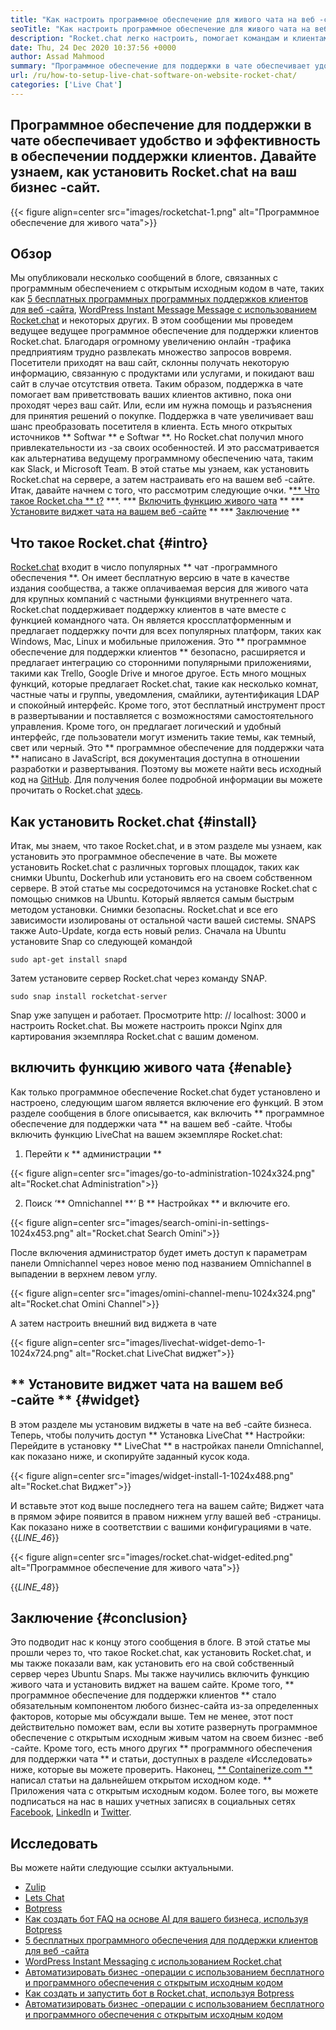 ```yaml
---
title: "Как настроить программное обеспечение для живого чата на веб -сайте | Rocket.chat" 
seoTitle: "Как настроить программное обеспечение для живого чата на веб -сайте | Rocket.chat" 
description: "Rocket.chat легко настроить, помогает командам и клиентам эффективно общаться. Это программное обеспечение для живого чата является открытым исходным кодом, кроссплатформенным и самостоятельным." 
date: Thu, 24 Dec 2020 10:37:56 +0000
author: Assad Mahmood
summary: "Программное обеспечение для поддержки в чате обеспечивает удобство и эффективность в обеспечении поддержки клиентов. Давайте узнаем, как установить Rocket.chat на ваш бизнес -сайт." 
url: /ru/how-to-setup-live-chat-software-on-website-rocket-chat/
categories: ['Live Chat']
---
```


## Программное обеспечение для поддержки в чате обеспечивает удобство и эффективность в обеспечении поддержки клиентов. Давайте узнаем, как установить Rocket.chat на ваш бизнес -сайт.

{{< figure align=center src="images/rocketchat-1.png" alt="Программное обеспечение для живого чата">}}


## Обзор
Мы опубликовали несколько сообщений в блоге, связанных с программным обеспечением с открытым исходным кодом в чате, таких как [5 бесплатных программных программных поддержков клиентов для веб -сайта][1], [WordPress Instant Message Message с использованием Rocket.chat][2] и некоторых других. В этом сообщении мы проведем ведущее ведущее программное обеспечение для поддержки клиентов Rocket.chat. Благодаря огромному увеличению онлайн -трафика предприятиям трудно развлекать множество запросов вовремя. Посетители приходят на ваш сайт, склонны получать некоторую информацию, связанную с продуктами или услугами, и покидают ваш сайт в случае отсутствия ответа. Таким образом, поддержка в чате помогает вам приветствовать ваших клиентов активно, пока они проходят через ваш сайт. Или, если им нужна помощь и разъяснения для принятия решений о покупке.
Поддержка в чате увеличивает ваш шанс преобразовать посетителя в клиента. Есть много открытых источников ** Softwar ** e Softwar **. Но Rocket.chat получил много привлекательности из -за своих особенностей. И это рассматривается как альтернатива ведущему программному обеспечению чата, таким как Slack, и Microsoft Team. В этой статье мы узнаем, как установить Rocket.chat на сервере, а затем настраивать его на вашем веб -сайте. Итак, давайте начнем с того, что рассмотрим следующие очки.
  *[** Что такое Rocket.cha ** t?][3]
  ***.
  *** [Включить функцию живого чата][5] **
  *** [Установите виджет чата на вашем веб -сайте][6] **
  *** [Заключение][7] **

## Что такое Rocket.chat {#intro}
[Rocket.chat][8] входит в число популярных ** чат -программного обеспечения **. Он имеет бесплатную версию в чате в качестве издания сообщества, а также оплачиваемая версия для живого чата для крупных компаний с частными функциями внутреннего чата. Rocket.chat поддерживает поддержку клиентов в чате вместе с функцией командного чата. Он является кроссплатформенным и предлагает поддержку почти для всех популярных платформ, таких как Windows, Mac, Linux и мобильные приложения. Это ** программное обеспечение для поддержки клиентов ** безопасно, расширяется и предлагает интеграцию со сторонними популярными приложениями, такими как Trello, Google Drive и многое другое. Есть много мощных функций, которые предлагает Rocket.chat, такие как несколько комнат, частные чаты и группы, уведомления, смайлики, аутентификация LDAP и спокойный интерфейс. Кроме того, этот бесплатный инструмент прост в развертывании и поставляется с возможностями самостоятельного управления. Кроме того, он предлагает логический и удобный интерфейс, где пользователи могут изменить такие темы, как темный, свет или черный.
Это ** программное обеспечение для поддержки чата ** написано в JavaScript, вся документация доступна в отношении разработки и развертывания. Поэтому вы можете найти весь исходный код на [GitHub][9]. Для получения более подробной информации вы можете прочитать о Rocket.chat [здесь][10].

## Как установить Rocket.chat {#install}
Итак, мы знаем, что такое Rocket.chat, и в этом разделе мы узнаем, как установить это программное обеспечение в чате. Вы можете установить Rocket.chat с различных торговых площадок, таких как снимки Ubuntu, Dockerhub или установить его на своем собственном сервере. В этой статье мы сосредоточимся на установке Rocket.chat с помощью снимков на Ubuntu. Который является самым быстрым методом установки.
Снимки безопасны. Rocket.chat и все его зависимости изолированы от остальной части вашей системы. SNAPS также Auto-Update, когда есть новый релиз.
Сначала на Ubuntu установите Snap со следующей командой
```
sudo apt-get install snapd
```
Затем установите сервер Rocket.chat через команду SNAP.
```
sudo snap install rocketchat-server
```
Snap уже запущен и работает. Просмотрите http: // localhost: 3000 и настроить Rocket.chat. Вы можете настроить прокси Nginx для картирования экземпляра Rocket.chat с вашим доменом.

## включить функцию живого чата {#enable}
Как только программное обеспечение Rocket.chat будет установлено и настроено, следующим шагом является включение его функций. В этом разделе сообщения в блоге описывается, как включить ** программное обеспечение для поддержки чата ** на вашем веб -сайте. Чтобы включить функцию LiveChat на вашем экземпляре Rocket.chat:
1. Перейти к ** администрации **

{{< figure align=center src="images/go-to-administration-1024x324.png" alt="Rocket.chat Administration">}}

2. Поиск ‘** Omnichannel **‘ В ** Настройках ** и включите его.

{{< figure align=center src="images/search-omini-in-settings-1024x453.png" alt="Rocket.chat Search Omini">}}

После включения администратор будет иметь доступ к параметрам панели Omnichannel через новое меню под названием Omnichannel в выпадении в верхнем левом углу.

{{< figure align=center src="images/omini-channel-menu-1024x324.png" alt="Rocket.chat Omini Channel">}}

А затем настроить внешний вид виджета в чате

{{< figure align=center src="images/livechat-widget-demo-1-1024x724.png" alt="Rocket.chat LiveChat виджет">}}


## ** Установите виджет чата на вашем веб -сайте ** {#widget}
В этом разделе мы установим виджеты в чате на веб -сайте бизнеса. Теперь, чтобы получить доступ ** Установка LiveChat ** Настройки:
Перейдите в установку ** LiveChat ** в настройках панели Omnichannel, как показано ниже, и скопируйте заданный кусок кода.

{{< figure align=center src="images/widget-install-1-1024x488.png" alt="Rocket.chat Виджет">}}

И вставьте этот код выше последнего тега на вашем сайте; Виджет чата в прямом эфире появится в правом нижнем углу вашей веб -страницы. Как показано ниже в соответствии с вашими конфигурациями в чате.
{{_LINE_46_}}

{{< figure align=center src="images/rocket.chat-widget-edited.png" alt="Программное обеспечение для живого чата">}}

{{_LINE_48_}}

## Заключение {#conclusion}
Это подводит нас к концу этого сообщения в блоге. В этой статье мы прошли через то, что такое Rocket.chat, как установить Rocket.chat, и мы также показали вам, как установить его на свой собственный сервер через Ubuntu Snaps. Мы также научились включить функцию живого чата и установить виджет на вашем сайте. Кроме того, ** программное обеспечение для поддержки клиентов ** стало обязательным компонентом любого бизнес-сайта из-за определенных факторов, которые мы обсуждали выше. Тем не менее, этот пост действительно поможет вам, если вы хотите развернуть программное обеспечение с открытым исходным живым чатом на своем бизнес -веб -сайте. Кроме того, есть много других ** программного обеспечения для поддержки чата ** и статьи, доступных в разделе «Исследовать» ниже, которые вы можете проверить.
Наконец, [** Containerize.com **][11] написал статьи на дальнейшем открытом исходном коде. ** Приложения чата с открытым исходным кодом. Более того, вы можете подписаться на нас в наших учетных записях в социальных сетях [Facebook][13], [LinkedIn][14] и [Twitter][15].

## Исследовать
Вы можете найти следующие ссылки актуальными.
  * [Zulip][16]
  * [Lets Chat][17]
  * [Botpress][18]
  * [Как создать бот FAQ на основе AI для вашего бизнеса, используя Botpress][19]
  * [5 бесплатных программного обеспечения для поддержки клиентов для веб -сайта][1]
  * [WordPress Instant Messaging с использованием Rocket.chat][2]
  * [Автоматизировать бизнес -операции с использованием бесплатного и программного обеспечения с открытым исходным кодом][20]
  * [Как создать и запустить бот в Rocket.chat, используя Botpress][21]
  * [Автоматизировать бизнес -операции с использованием бесплатного и программного обеспечения с открытым исходным кодом][20]

  
[1]: https://blog.containerize.com/live-chat/top-5-free-customer-support-chat-software-for-website/
[2]: https://blog.containerize.com/blogging/instantly-communicate-with-customers-using-wordpress-and-rocket-chat/
[3]: #intro
[4]: #install
[5]: #enable
[6]: #widget
[7]: #conclusion
[8]: https://products.containerize.com/live-chat/rocketchat/
[9]: https://github.com/RocketChat/Rocket.Chat
[10]: https://products.containerize.com/live-chat/rocketchat
[11]: https://www.containerize.com/
[12]: https://products.containerize.com/live-chat/
[13]: https://web.facebook.com/containerize
[14]: https://www.linkedin.com/company/containerize/
[15]: https://twitter.com/containerize_co
[16]: https://products.containerize.com/live-chat/zulip/
[17]: https://products.containerize.com/live-chat/lets-chat/
[18]: https://products.containerize.com/live-chat/botpress/
[19]: https://blog.containerize.com/live-chat/how-to-create-an-ai-based-faq-bot-for-your-business-using-botpress/
[20]: https://blog.containerize.com/blogging/automate-business-operations-using-open-source-software/
[21]: https://blog.containerize.com/live-chat/how-to-create-and-run-a-bot-in-rocket-chat-using-botpress/
